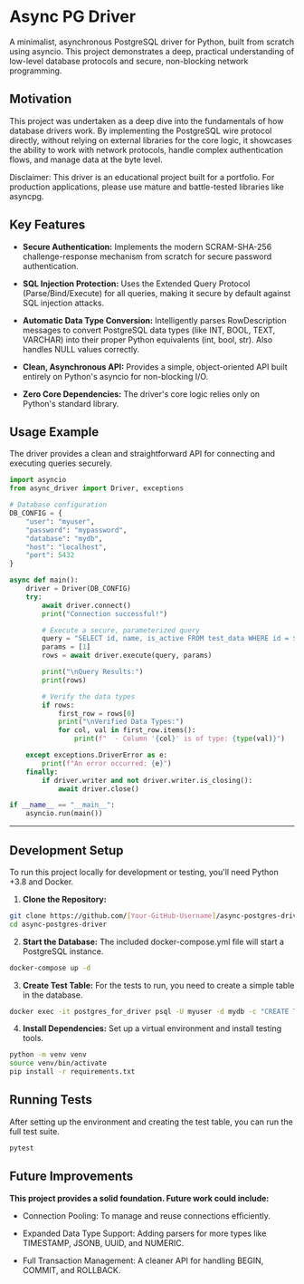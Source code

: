 # Async PG Driver

A minimalist, asynchronous PostgreSQL driver for Python, built from scratch using asyncio. This project demonstrates a deep, practical understanding of low-level database protocols and secure, non-blocking network programming.

## Motivation

This project was undertaken as a deep dive into the fundamentals of how database drivers work. By implementing the PostgreSQL wire protocol directly, without relying on external libraries for the core logic, it showcases the ability to work with network protocols, handle complex authentication flows, and manage data at the byte level.

Disclaimer: This driver is an educational project built for a portfolio. For production applications, please use mature and battle-tested libraries like asyncpg.

## Key Features

- **Secure Authentication:** Implements the modern SCRAM-SHA-256 challenge-response mechanism from scratch for secure password authentication.

- **SQL Injection Protection:** Uses the Extended Query Protocol (Parse/Bind/Execute) for all queries, making it secure by default against SQL injection attacks.

- **Automatic Data Type Conversion:** Intelligently parses RowDescription messages to convert PostgreSQL data types (like INT, BOOL, TEXT, VARCHAR) into their proper Python equivalents (int, bool, str). Also handles NULL values correctly.

- **Clean, Asynchronous API:** Provides a simple, object-oriented API built entirely on Python's asyncio for non-blocking I/O.

- **Zero Core Dependencies:** The driver's core logic relies only on Python's standard library.


## Usage Example

The driver provides a clean and straightforward API for connecting and executing queries securely.
```python
import asyncio
from async_driver import Driver, exceptions

# Database configuration
DB_CONFIG = {
    "user": "myuser",
    "password": "mypassword",
    "database": "mydb",
    "host": "localhost",
    "port": 5432
}

async def main():
    driver = Driver(DB_CONFIG)
    try:
        await driver.connect()
        print("Connection successful!")

        # Execute a secure, parameterized query
        query = "SELECT id, name, is_active FROM test_data WHERE id = $1;"
        params = [1]
        rows = await driver.execute(query, params)

        print("\nQuery Results:")
        print(rows)

        # Verify the data types
        if rows:
            first_row = rows[0]
            print("\nVerified Data Types:")
            for col, val in first_row.items():
                print(f"  - Column '{col}' is of type: {type(val)}")

    except exceptions.DriverError as e:
        print(f"An error occurred: {e}")
    finally:
        if driver.writer and not driver.writer.is_closing():
            await driver.close()

if __name__ == "__main__":
    asyncio.run(main())
```

---

## Development Setup

To run this project locally for development or testing, you'll need Python +3.8 and Docker.

1. **Clone the Repository:**
```bash
git clone https://github.com/[Your-GitHub-Username]/async-postgres-driver.git
cd async-postgres-driver
```

2. **Start the Database:**
The included docker-compose.yml file will start a PostgreSQL instance.
```bash
docker-compose up -d
```

3. **Create Test Table:**
For the tests to run, you need to create a simple table in the database. 

```bash
docker exec -it postgres_for_driver psql -U myuser -d mydb -c "CREATE TABLE test_data (id INT PRIMARY KEY, name TEXT, is_active BOOLEAN); INSERT INTO test_data VALUES (1, 'Alice', TRUE), (2, 'Bob', FALSE);"
```

4. **Install Dependencies:**
Set up a virtual environment and install testing tools.
```bash
python -m venv venv
source venv/bin/activate
pip install -r requirements.txt
```


## Running Tests

After setting up the environment and creating the test table, you can run the full test suite.

```bash 
pytest
```

## Future Improvements

**This project provides a solid foundation. Future work could include:**

* Connection Pooling: To manage and reuse connections efficiently.

* Expanded Data Type Support: Adding parsers for more types like TIMESTAMP, JSONB, UUID, and NUMERIC.

* Full Transaction Management: A cleaner API for handling BEGIN, COMMIT, and ROLLBACK.
